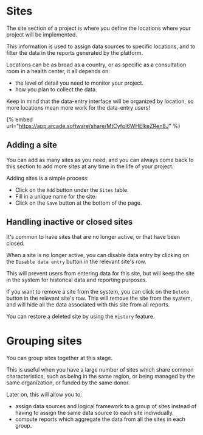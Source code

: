 # Sites

The site section of a project is where you define the locations where your project will be implemented.

This information is used to assign data sources to specific locations, and to filter the data in the reports generated by the platform.

Locations can be as broad as a country, or as specific as a consultation room in a health center, it all depends on:

- the level of detail you need to monitor your project.
- how you plan to collect the data.

Keep in mind that the data-entry interface will be organized by location, so more locations mean more work for the data-entry users!

{% embed url="https://app.arcade.software/share/MtCyfpl6WHElkeZRen8J" %}

## Adding a site

You can add as many sites as you need, and you can always come back to this section to add more sites at any time in the life of your project.

Adding sites is a simple process:

- Click on the `Add` button under the `Sites` table.
- Fill in a unique name for the site.
- Click on the `Save` button at the bottom of the page.

## Handling inactive or closed sites

It's common to have sites that are no longer active, or that have been closed.

When a site is no longer active, you can disable data entry by clicking on the `Disable data entry` button in the relevant site's row.

This will prevent users from entering data for this site, but will keep the site in the system for historical data and reporting purposes.

If you want to remove a site from the system, you can click on the `Delete` button in the relevant site's row. This will remove the site from the system, and will hide all the data associated with this site from all reports.

You can restore a deleted site by using the `History` feature.

# Grouping sites

You can group sites together at this stage.

This is useful when you have a large number of sites which share common characteristics, such as being in the same region, or being managed by the same organization, or funded by the same donor.

Later on, this will allow you to:

- assign data sources and logical framework to a group of sites instead of having to assign the same data source to each site individually.
- compute reports which aggregate the data from all the sites in each group.
